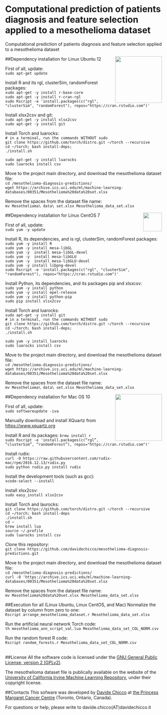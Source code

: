 # Computational prediction of patients diagnosis and feature selection applied to a mesothelioma dataset
Computational prediction of patients diagnosis and feature selection applied to a mesothelioma dataset

##Dependency installation for Linux Ubuntu 12
<img src="http://www.internetpost.it/wp-content/uploads/2016/04/ubuntu-head.png" width="150" align="right">

First of all, update:<br>
`sudo apt-get update`<br>

Install R and its rgl, clusterSim, randomForest packages:<br>
`sudo apt-get -y install r-base-core`<br>
`sudo apt-get -y install r-cran-rgl`<br>
`sudo Rscript -e 'install.packages(c("rgl", "clusterSim", "randomForest"), repos="https://cran.rstudio.com")'`<br>

Install xlsx2csv and git:<br>
`sudo apt-get -y install xlsx2csv`<br>
`sudo apt-get -y install git`<br>

Install Torch and luarocks:<br>
`# in a terminal, run the commands WITHOUT sudo`<br>
`git clone https://github.com/torch/distro.git ~/torch --recursive`<br>
`cd ~/torch; bash install-deps;`<br>
`./install.sh`<br>

`sudo apt-get -y install luarocks`<br>
`sudo luarocks install csv`<br>

Move to the project main directory, and download the mesothelioma dataset file:<br>
`cd /mesothelioma-diagnosis-predictions/` <br>
`wget https://archive.ics.uci.edu/ml/machine-learning-databases/00351/Mesothelioma%20data%20set.xlsx` <br>

Remove the spaces from the dataset file name:<br>
`mv Mesothelioma\ data\ set.xlsx Mesothelioma_data_set.xlsx `

##Dependency installation for Linux CentOS 7
<img src="https://daichan.club/wp-content/uploads/2015/08/logo-centos-7.png" width="60" align="right">

First of all, update:<br>
`sudo yum -y update`

Install R, its dependencies, and is rgl, clusterSim, randomForest packages:<br>
`sudo yum -y install R` <br>
`sudo yum -y install mesa-libGL` <br>
`sudo yum -y  install mesa-libGL-devel` <br>
`sudo yum -y  install mesa-libGLU` <br>
`sudo yum -y  install mesa-libGLU-devel` <br>
`sudo yum -y install libpng-devel` <br>
`sudo Rscript -e 'install.packages(c("rgl", "clusterSim", "randomForest"), repos="https://cran.rstudio.com")'` <br>

Install Python, its dependencies, and its packages pip and xlsxcsv:<br>
`sudo yum -y install python` <br>
`sudo yum -y install epel-release` <br>
`sudo yum -y install python-pip` <br>
`sudo pip install xlsx2csv` <br>

Install Torch and luarocks:<br>
`sudo apt-get -y install git` <br>
`# in a terminal, run the commands WITHOUT sudo` <br>
`git clone https://github.com/torch/distro.git ~/torch --recursive` <br>
`cd ~/torch; bash install-deps;` <br>
`./install.sh` <br>

`sudo yum -y install luarocks` <br>
`sudo luarocks install csv` <br>

Move to the project main directory, and download the mesothelioma dataset file:<br>
`cd /mesothelioma-diagnosis-predictions/` <br>
`wget https://archive.ics.uci.edu/ml/machine-learning-databases/00351/Mesothelioma%20data%20set.xlsx` <br>

Remove the spaces from the dataset file name:<br>
`mv Mesothelioma\ data\ set.xlsx Mesothelioma_data_set.xlsx `

##Dependency installation for Mac OS 10
<img src="https://www.technobuffalo.com/wp-content/uploads/2015/06/Mac-OS-logo.jpg" width="150" align="right">

First of all, update:<br>
`sudo softwareupdate -iva`<br>

Manually download and install XQuartz from https://www.xquartz.org <br>

Install R and its packages:
`brew install r`<br>
`sudo Rscript -e 'install.packages(c(“rgl”, “clusterSim”, “randomForest”), repos="https://cran.rstudio.com")' `<br>

Install rudix:<br>
`curl -O https://raw.githubusercontent.com/rudix-mac/rpm/2016.12.13/rudix.py`<br>
`sudo python rudix.py install rudix`<br>

Install the development tools (such as gcc):<br>
`xcode-select --install`<br>

Install xlsx2csv:<br>
`sudo easy_install xlsx2csv` <br>

Install Torch and laurocks:<br>
`git clone https://github.com/torch/distro.git ~/torch --recursive`<br>
`cd ~/torch; bash install-deps`<br>
`./install.sh`<br>
`cd ~`<br>
`brew install lua`<br>
`source ~/.profile`<br>
`sudo luarocks install csv`<br>

Clone this repository:<br>
`git clone https://github.com/davidechicco/mesothelioma-diagnosis-predictions.git`<br>

Move to the project main directory, and download the mesothelioma dataset file:<br>
`cd /mesothelioma-diagnosis-predictions/`<br>
`curl -O 'https://archive.ics.uci.edu/ml/machine-learning-databases/00351/Mesothelioma%20data%20set.xlsx`<br>

Remove the spaces from the dataset file name:<br>
`mv Mesothelioma%20data%20set.xlsx Mesothelioma_data_set.xlsx` <br> 

##Execution for all (Linux Ubuntu, Linux CentOS, and Mac)
Normalize the dataset by column from zero to one:<br>
`Rscript arrange_mesothelioma_dataset.r Mesothelioma_data_set.xlsx` <br>

Run the artificial neural network Torch code:<br>
`th mesothelioma_ann_script_val.lua Mesothelioma_data_set_COL_NORM.csv` <br>

Run the random forest R code:<br>
`Rscript random_forests.r Mesothelioma_data_set_COL_NORM.csv` <br><br>

##License
All the software code is licensed under the [GNU General Public License, version 2 (GPLv2)](http://www.gnu.org/licenses/gpl-2.0-standalone.html).

The mesothelioma dataset file is publically available on the website of the [University of California Irvine Machine Learning Repository](http://archive.ics.uci.edu/ml/), under their copyright license.

##Contacts
This sofware was developed by [Davide Chicco](http://www.DavideChicco.it) at [the Princess Margaret Cancer Centre](http://www.uhn.ca/PrincessMargaret/Research/) (Toronto, Ontario, Canada).

For questions or help, please write to davide.chicco(AT)davidechicco.it
